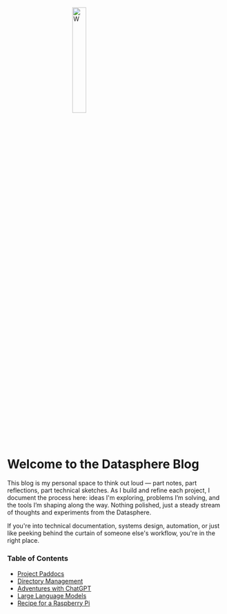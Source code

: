 <style>
  img {
    width: 25%;
    margin: 5% 30%;
  }
</style>

![W](/mnt/pics/logos/ai-datasphere1.png "datasphere Logo")

# Welcome to the Datasphere Blog

This blog is my personal space to think out loud — part notes, part reflections, part technical sketches. As I build and refine each project, I document the process here: ideas I'm exploring, problems I’m solving, and the tools I’m shaping along the way. Nothing polished, just a steady stream of thoughts and experiments from the Datasphere.

If you're into technical documentation, systems design, automation, or just like peeking behind the curtain of someone else's workflow, you're in the right place.

### Table of Contents
 + [Project Paddocs](project_paddocs.md)
 + [Directory Management](directory_management.md)
 + [Adventures with ChatGPT](adventures_with_chatgpt.md)
 + [Large Language Models](llm.md)
 + [Recipe for a Raspberry Pi](rpi3.md)

